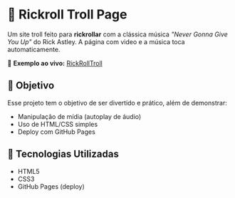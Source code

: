 # 🎵 Rickroll Troll Page

Um site troll feito para **rickrollar** com a clássica música _"Never Gonna Give You Up"_ do Rick Astley. A página com video e a música toca automaticamente.

🔗 **Exemplo ao vivo:** [RickRollTroll](https://pozez.github.io/RickRollTroll)

## 🎯 Objetivo

Esse projeto tem o objetivo de ser divertido e prático, além de demonstrar:
- Manipulação de mídia (autoplay de áudio)
- Uso de HTML/CSS simples
- Deploy com GitHub Pages

## 🧰 Tecnologias Utilizadas

- HTML5
- CSS3
- GitHub Pages (deploy)
